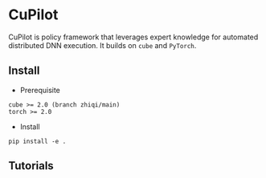 # CuPilot

CuPilot is policy framework that leverages expert knowledge for automated distributed DNN execution. It builds on `cube` and `PyTorch`.

## Install

* Prerequisite

```
cube >= 2.0 (branch zhiqi/main)
torch >= 2.0
```

* Install

```
pip install -e .
```


## Tutorials

